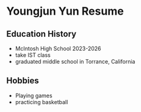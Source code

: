 # Youngjun Yun Resume

## Education History
- McIntosh High School 2023-2026
- take IST class
- graduated middle school in Torrance, California

## Hobbies
- Playing games
- practicing basketball
